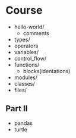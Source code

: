 # Course
- hello-world/
	- comments
- types/
- operators
- variables/
- control_flow/
- functions/
	- blocks(identations)
- modules/
- classes/
- files/

## Part II
- pandas
- turtle

